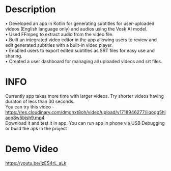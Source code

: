 # Description
• Developed an app in Kotlin for generating subtitles for user-uploaded videos (English language only) and audios using the Vosk AI model.  
• Used FFmpeg to extract audio from the video file.  
• Built an integrated video editor in the app allowing users to review and edit generated subtitles with a built-in video player.  
• Enabled users to export edited subtitles as SRT files for easy use and sharing.  
• Created a user dashboard for managing all uploaded videos and srt files.  

# INFO
Currently app takes more time with larger videos. Try shorter videos having duraton of less than 30 seconds.  
You can try this video - https://res.cloudinary.com/dmgnxt8oh/video/upload/v1718946277/iiqoqg5hiaqn8w5bjsh9.mp4  
Download it and test it in app.
You can run app in phone via USB Debugging or build the apk in the project  

# Demo Video 
https://youtu.be/IzES4rL_aLk

